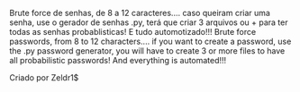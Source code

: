 Brute force de senhas, de 8 a 12 caracteres.... caso queiram criar uma senha, use o gerador de senhas .py, terá que criar 3 arquivos ou + para ter todas as senhas probablisticas! E tudo automotizado!!!
Brute force passwords, from 8 to 12 characters.... if you want to create a password, use the .py password generator, you will have to create 3 or more files to have all probabilistic passwords! And everything is automated!!!

Criado por Zeldr1$
